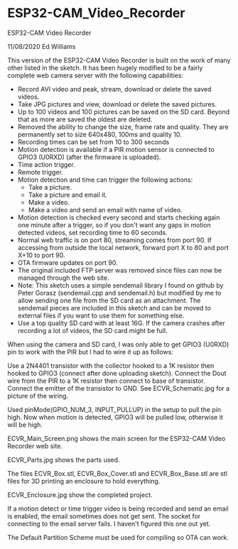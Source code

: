 # ESP32-CAM_Video_Recorder

ESP32-CAM Video Recorder

11/08/2020 Ed Williams 

This version of the ESP32-CAM Video Recorder is built on the work of many other listed in the sketch.
It has been hugely modified to be a fairly complete web camera server with the following capabilities:
  - Record AVI video and peak, stream, download or delete the saved videos.
  - Take JPG pictures and view, download or delete the saved pictures.
  - Up to 100 videos and 100 pictures can be saved on the SD card. Beyond that as more
    are saved the oldest are deleted.
  - Removed the ability to change the size, frame rate and quality. They are permanently 
    set to size 640x480, 100ms and quality 10.
  - Recording times can be set from 10 to 300 seconds
  - Motion detection is available if a PIR motion sensor is connected to GPIO3 (U0RXD)
    (after the firmware is uploaded). 
  - Time action trigger.
  - Remote trigger.
  - Motion detection and time can trigger the following actions:
    - Take a picture.
    - Take a picture and email it.
    - Make a video.
    - Make a video and send an email with name of video.   
  - Motion detection is checked every second and starts checking again one minute
    after a trigger, so if you don't want any gaps in motion detected videos, set 
    recording time to 60 seconds.
  - Normal web traffic is on port 80, streaming comes from port 90. If accessing from 
    outside the local network, forward port X to 80 and port X+10 to port 90.
  - OTA firmware updates on port 90.
  - The original included FTP server was removed since files can now be managed through
    the web site.
  - Note: This sketch uses a simple sendemail library I found on github by Peter Gorasz
    (sendemail.cpp and sendemail.h) but modified by me to allow sending one file from 
    the SD card as an attachment. The sendemail pieces are included in this sketch and 
    can be moved to external files if you want to use them for something else.
  - Use a top quality SD card with at least 16G. If the camera crashes after recording a
    lot of videos, the SD card might be full.

When using the camera and SD card, I was only able to get GPIO3 (U0RXD) pin to work
with the PIR but I had to wire it up as follows:

Use a 2N4401 transistor with the collector hooked to a 1K resistor then hooked to GPIO3
(connect after done uploading sketch). Connect the Dout wire from the PIR to a 1K resistor
then connect to base of transistor. Connect the emitter of the transistor to GND. See
ECVR_Schematic.jpg for a picture of the wiring.

Used pinMode(GPIO_NUM_3, INPUT_PULLUP) in the setup to pull the pin high. Now when 
motion is detected, GPIO3 will be pulled low, otherwise it will be high.

ECVR_Main_Screen.png shows the main screen for the ESP32-CAM Video Recorder web site.

ECVR_Parts.jpg shows the parts used.

The files ECVR_Box.stl, ECVR_Box_Cover.stl and ECVR_Box_Base.stl are stl files for
3D printing an enclosure to hold everything.

ECVR_Enclosure.jpg show the completed project.

If a motion detect or time trigger video is being recorded and send an email is enabled,
the email sometimes does not get sent. The socket for connecting to the email server fails.
I haven't figured this one out yet.

The Default Partition Scheme must be used for compiling so OTA can work.
